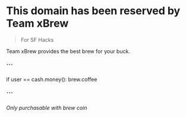 # This domain has been reserved by Team xBrew
> For SF Hacks

Team xBrew provides the best brew for your buck. 
 ### ```
 if user == cash.money():
   brew.coffee
 ### ```

*Only purchasable with brew coin*
